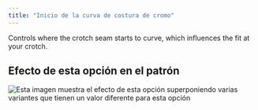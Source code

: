 ```yaml
---
title: "Inicio de la curva de costura de cromo"
---
```


Controls where the crotch seam starts to curve, which influences the fit at your crotch.

## Efecto de esta opción en el patrón

![Esta imagen muestra el efecto de esta opción superponiendo varias variantes que tienen un valor diferente para esta opción](paco_crotchseamcurvestart_sample.svg "Efecto de esta opción en el patrón")

